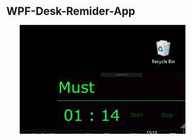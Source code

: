 # WPF-Desk-Remider-App


<p align="center">
  <img src="https://raw.githubusercontent.com/wisespira/WPF-Desk-Remider-App/master/giiff.gif">
</p>
